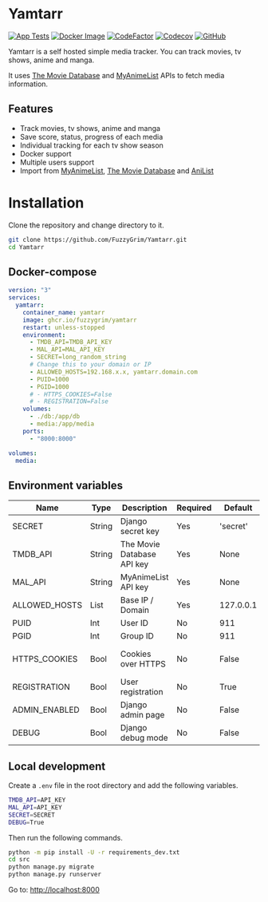 # Yamtarr

[![App Tests](https://github.com/FuzzyGrim/Yamtarr/actions/workflows/app-tests.yml/badge.svg)](https://github.com/FuzzyGrim/Yamtarr/actions/workflows/app-tests.yml)
[![Docker Image](https://github.com/FuzzyGrim/Yamtarr/actions/workflows/docker-image.yml/badge.svg)](https://github.com/FuzzyGrim/Yamtarr/actions/workflows/docker-image.yml)
[![CodeFactor](https://www.codefactor.io/repository/github/fuzzygrim/yamtarr/badge)](https://www.codefactor.io/repository/github/fuzzygrim/yamtarr)
[![Codecov](https://codecov.io/github/FuzzyGrim/Yamtarr/branch/main/graph/badge.svg?token=PWUG660120)](https://codecov.io/github/FuzzyGrim/Yamtarr)
[![GitHub](https://img.shields.io/badge/license-GPL--3.0-blue)](https://github.com/FuzzyGrim/Yamtarr/blob/main/LICENSE)


Yamtarr is a self hosted simple media tracker. You can track movies, tv shows, anime and manga.

It uses [The Movie Database](https://www.themoviedb.org/) and [MyAnimeList](https://myanimelist.net/) APIs to fetch media information.

## Features

- Track movies, tv shows, anime and manga
- Save score, status, progress of each media
- Individual tracking for each tv show season
- Docker support
- Multiple users support
- Import from [MyAnimeList](https://myanimelist.net/), [The Movie Database](https://www.themoviedb.org/) and [AniList](https://anilist.co/)

# Installation

Clone the repository and change directory to it.

```bash
git clone https://github.com/FuzzyGrim/Yamtarr.git
cd Yamtarr
```

## Docker-compose

```yml
version: "3"
services:
  yamtarr:
    container_name: yamtarr
    image: ghcr.io/fuzzygrim/yamtarr
    restart: unless-stopped
    environment:
      - TMDB_API=TMDB_API_KEY
      - MAL_API=MAL_API_KEY
      - SECRET=long_random_string
      # Change this to your domain or IP
      - ALLOWED_HOSTS=192.168.x.x, yamtarr.domain.com
      - PUID=1000
      - PGID=1000
      # - HTTPS_COOKIES=False
      # - REGISTRATION=False
    volumes:
      - ./db:/app/db
      - media:/app/media
    ports:
      - "8000:8000"

volumes:
  media:
```

## Environment variables

| Name           |  Type       | Description                | Required     | Default   | Notes                                 |
| -------------- | ----------- | -------------------------- | ------------ | --------- | ------------------------------------- |
| SECRET         | String      | Django secret key          | Yes          | 'secret'  |                                       |
| TMDB_API       | String      | The Movie Database API key | Yes          | None      | Required for movies and tv shows      |
| MAL_API        | String      | MyAnimeList API key        | Yes          | None      | Required for anime and manga          |
| ALLOWED_HOSTS  | List        | Base IP / Domain           | Yes          | 127.0.0.1 | Your list would extend the default    |
| PUID           | Int         | User ID                    | No           | 911       |                                       |
| PGID           | Int         | Group ID                   | No           | 911       |                                       |
| HTTPS_COOKIES  | Bool        | Cookies over HTTPS         | No           | False     | [SESSION_COOKIE_SECURE](https://docs.djangoproject.com/en/4.1/ref/settings/#std-setting-SESSION_COOKIE_SECURE) and [CSRF_COOKIE_SECURE](https://docs.djangoproject.com/en/4.1/ref/settings/#std-setting-CSRF_COOKIE_SECURE)|
| REGISTRATION   | Bool        | User registration          | No           | True      |                                       |
| ADMIN_ENABLED  | Bool        | Django admin page          | No           | False     |                                       |
| DEBUG          | Bool        | Django debug mode          | No           | False     |                                       |


## Local development

Create a `.env` file in the root directory and add the following variables.

```bash
TMDB_API=API_KEY
MAL_API=API_KEY
SECRET=SECRET
DEBUG=True
```

Then run the following commands.

```bash
python -m pip install -U -r requirements_dev.txt
cd src
python manage.py migrate
python manage.py runserver
```

Go to: [http://localhost:8000](http://localhost:8000)